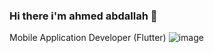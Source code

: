 ### Hi there i'm ahmed abdallah 👋
Mobile Application Developer (Flutter)
![image](https://github.com/Tu7aa/Tu7aa/assets/105240376/d229573b-bc5a-4f31-a893-66c5a0a8a1a3)




<!--
**Tu7aa/Tu7aa** is a ✨ _special_ ✨ repository because its `README.md` (this file) appears on your GitHub profile.

Here are some ideas to get you started:

- 🔭 I’m currently working on ...
- 🌱 I’m currently learning ...
- 👯 I’m looking to collaborate on ...
- 🤔 I’m looking for help with ...
- 💬 Ask me about ...
- 📫 How to reach me: ...
- 😄 Pronouns: ...
- ⚡ Fun fact: ...
-->
